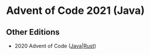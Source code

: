 # Advent of Code 2021 (Java)

## Other Editions

* 2020 Advent of Code ([Java](https://github.com/l0s/advent-of-code-java/tree/2020)|[Rust](https://github.com/l0s/advent-of-code-rust))
